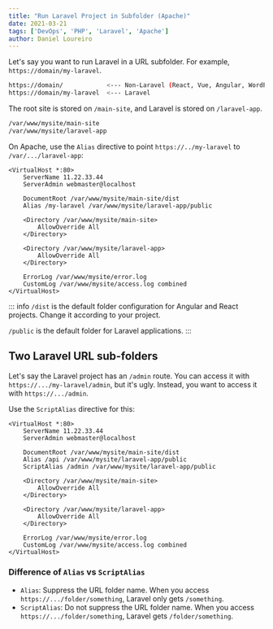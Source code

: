 ```yaml
---
title: "Run Laravel Project in Subfolder (Apache)"
date: 2021-03-21
tags: ['DevOps', 'PHP', 'Laravel', 'Apache']
author: Daniel Loureiro
---
```

Let's say you want to run Laravel in a URL subfolder. For example, `https://domain/my-laravel`.
<!-- more -->

```bash
https://domain/            <--- Non-Laravel (React, Vue, Angular, WordPress, etc.)
https://domain/my-laravel  <--- Laravel
```

The root site is stored on `/main-site`, and Laravel is stored on `/laravel-app`.

```bash
/var/www/mysite/main-site
/var/www/mysite/laravel-app
```

On Apache, use the `Alias` directive to point `https://../my-laravel` to `/var/.../laravel-app`:

```apacheconf
<VirtualHost *:80>
    ServerName 11.22.33.44
    ServerAdmin webmaster@localhost

    DocumentRoot /var/www/mysite/main-site/dist
    Alias /my-laravel /var/www/mysite/laravel-app/public

    <Directory /var/www/mysite/main-site>
        AllowOverride All
    </Directory>

    <Directory /var/www/mysite/laravel-app>
        AllowOverride All
    </Directory>

    ErrorLog /var/www/mysite/error.log
    CustomLog /var/www/mysite/access.log combined
</VirtualHost>
```

::: info
`/dist` is the default folder configuration for Angular and React projects. Change it according to your project.

`/public` is the default folder for Laravel applications.
:::

## Two Laravel URL sub-folders

Let's say the Laravel project has an  `/admin` route. You can access it with `https://.../my-laravel/admin`, but it's ugly. Instead, you want to access it with `https://.../admin`.

Use the `ScriptAlias` directive for this:

```apacheconf
<VirtualHost *:80>
    ServerName 11.22.33.44
    ServerAdmin webmaster@localhost

    DocumentRoot /var/www/mysite/main-site/dist
    Alias /api /var/www/mysite/laravel-app/public
    ScriptAlias /admin /var/www/mysite/laravel-app/public

    <Directory /var/www/mysite/main-site>
        AllowOverride All
    </Directory>

    <Directory /var/www/mysite/laravel-app>
        AllowOverride All
    </Directory>

    ErrorLog /var/www/mysite/error.log
    CustomLog /var/www/mysite/access.log combined
</VirtualHost>
```

### Difference of `Alias` vs `ScriptAlias`

* `Alias`: Suppress the URL folder name. When you access `https://.../folder/something`, Laravel only gets `/something`.
* `ScriptAlias`: Do not suppress the URL folder name. When you access `https://.../folder/something`, Laravel gets `/folder/something`.